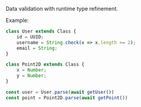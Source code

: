 Data validation with runtime type refinement.

Example:

```typescript
class User extends Class {
    id = UUID;
    username = String.check(x => x.length >= 2);
    email = String;
}

class Point2D extends Class {
    x = Number;
    y = Number;
}

const user = User.parse(await getUser())
const point = Point2D.parse(await getPoint())
```
